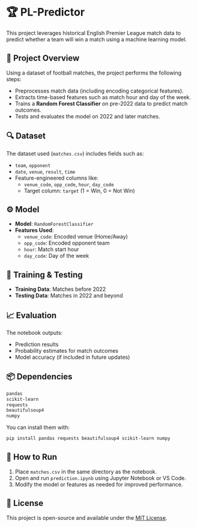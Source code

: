 # 🏆 PL-Predictor

This project leverages historical English Premier League match data to predict whether a team will win a match using a machine learning model.

## 📂 Project Overview

Using a dataset of football matches, the project performs the following steps:

- Preprocesses match data (including encoding categorical features).
- Extracts time-based features such as match hour and day of the week.
- Trains a **Random Forest Classifier** on pre-2022 data to predict match outcomes.
- Tests and evaluates the model on 2022 and later matches.

## 🔍 Dataset

The dataset used (`matches.csv`) includes fields such as:
- `team`, `opponent`
- `date`, `venue`, `result`, `time`
- Feature-engineered columns like:
  - `venue_code`, `opp_code`, `hour`, `day_code`
  - Target column: `target` (1 = Win, 0 = Not Win)

## ⚙️ Model

- **Model**: `RandomForestClassifier`
- **Features Used**:
  - `venue_code`: Encoded venue (Home/Away)
  - `opp_code`: Encoded opponent team
  - `hour`: Match start hour
  - `day_code`: Day of the week

## 🧪 Training & Testing

- **Training Data**: Matches before 2022
- **Testing Data**: Matches in 2022 and beyond

## 📈 Evaluation

The notebook outputs:
- Prediction results
- Probability estimates for match outcomes
- Model accuracy (if included in future updates)

## 📦 Dependencies

```bash
pandas
scikit-learn
requests
beautifulsoup4
numpy
```

You can install them with:

```bash
pip install pandas requests beautifulsoup4 scikit-learn numpy
```

## 🚀 How to Run

1. Place `matches.csv` in the same directory as the notebook.
2. Open and run `prediction.ipynb` using Jupyter Notebook or VS Code.
3. Modify the model or features as needed for improved performance.

## 📝 License

This project is open-source and available under the [MIT License](LICENSE).
